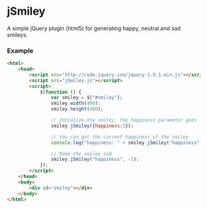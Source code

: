jSmiley
=======

A simple jQuery plugin (html5) for generating happy, neutral and sad smileys.

### Example
`````html
<html>
	<head>
		<script src="http://code.jquery.com/jquery-1.9.1.min.js"></script>
		<script src="jSmiley.js"></script>
		<script>
			$(function () {
				var smiley = $("#smiley");
				smiley.width(400);
				smiley.height(400);

				// Intialize the smiley, the happiness parameter goes from -1 (sad) to 1 (happy).
				smiley.jSmiley({happiness:1});

				// You can get the current happiness of the smiley
				console.log("happiness: " + smiley.jSmiley("happiness"));

				// Make the smiley sad
				smiley.jSmiley("happiness", -1);
			});
		</script>
	</head>
	<body>
		<div id="smiley"></div>
	</body>
</html>
`````